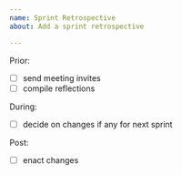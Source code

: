 ```yaml
---
name: Sprint Retrospective
about: Add a sprint retrospective

---
```


Prior:
- [ ] send meeting invites
- [ ] compile reflections

During:
- [ ] decide on changes if any for next sprint

Post:
- [ ] enact changes
